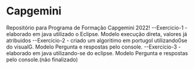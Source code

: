 # Capgemini
Repositório para Programa de Formação Capgemini 2022!
--Exercicio-1 - elaborado em java utilizado o Eclipse. Modelo execução direta, valores já atribuidos
--Exercicio-2 - criado um algoritimo em portugol utilizando0se do visualG. Modelo Pergunta e respostas pelo console.
--Exercicio-3 - elaborado em java utilizando-se do eclipse. Modelo Pergunta e respostas pelo console.(não finalizado)
